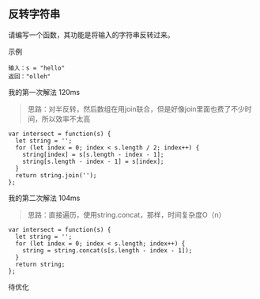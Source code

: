 ##  反转字符串


请编写一个函数，其功能是将输入的字符串反转过来。

示例

```
输入：s = "hello"
返回："olleh"
```

我的第一次解法 120ms

> 思路：对半反转，然后数组在用join联合，但是好像join里面也费了不少时间，所以效率不太高

```
var intersect = function(s) {
  let string = '';
  for (let index = 0; index < s.length / 2; index++) {
    string[index] = s[s.length - index - 1];
    string[s.length - index - 1] = s[index];
  }
  return string.join('');
};
```


我的第二次解法 104ms

> 思路：直接遍历，使用string.concat，那样，时间复杂度O（n）

```
var intersect = function(s) {
  let string = '';
  for (let index = 0; index < s.length; index++) {
    string = string.concat(s[s.length - index - 1]);
  }
  return string;
};
```


待优化